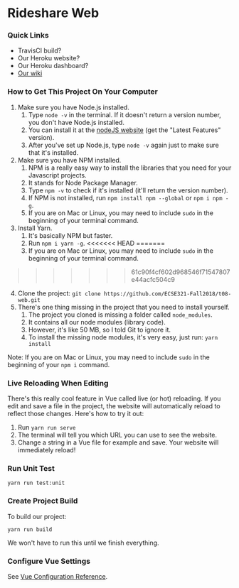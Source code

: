 # Rideshare Web

### Quick Links
- TravisCI build?
- Our Heroku website?
- Our Heroku dashboard?
- [Our wiki](https://github.com/ECSE321-Fall2018/t08-web/wiki)

### How to Get This Project On Your Computer
1. Make sure you have Node.js installed.
    1. Type `node -v` in the terminal. If it doesn't return a version number, you don't have Node.js installed.
    2. You can install it at the [nodeJS website](https://nodejs.org/en/) (get the "Latest Features" version).
    3. After you've set up Node.js, type `node -v` again just to make sure that it's installed.
2. Make sure you have NPM installed.
    1. NPM is a really easy way to install the libraries that you need for your Javascript projects.
    2. It stands for Node Package Manager.
    3. Type `npm -v` to check if it's installed (it'll return the version number).
    4. If NPM is not installed, run `npm install npm --global` or `npm i npm -g`.
    5. If you are on Mac or Linux, you may need to include `sudo` in the beginning of your terminal command.
3. Install Yarn.
    1. It's basically NPM but faster.
    2. Run `npm i yarn -g`.
<<<<<<< HEAD
=======
    3. If you are on Mac or Linux, you may need to include `sudo` in the beginning of your terminal command.
>>>>>>> 61c90f4cf602d968546f71547807e44acfc504c9
4. Clone the project: `git clone https://github.com/ECSE321-Fall2018/t08-web.git`
5. There's one thing missing in the project that you need to install yourself.
    1. The project you cloned is missing a folder called `node_modules`.
    2. It contains all our node modules (library code).
    3. However, it's like 50 MB, so I told Git to ignore it.
    4. To install the missing node modules, it's very easy, just run: `yarn install`

Note: If you are on Mac or Linux, you may need to include `sudo` in the beginning of your `npm i` command.

### Live Reloading When Editing
There's this really cool feature in Vue called live (or hot) reloading.
If you edit and save a file in the project, the website will automatically reload to reflect those changes.
Here's how to try it out:
1. Run `yarn run serve`
2. The terminal will tell you which URL you can use to see the website.
3. Change a string in a Vue file for example and save. Your website will immediately reload!


### Run Unit Test
```
yarn run test:unit
```

### Create Project Build
To build our project:
```
yarn run build
```
We won't have to run this until we finish everything.

### Configure Vue Settings
See [Vue Configuration Reference](https://cli.vuejs.org/config/).